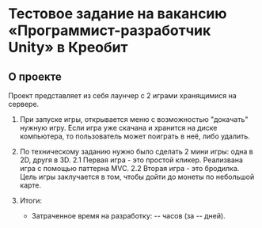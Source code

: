 # Тестовое задание на вакансию «Программист-разработчик Unity» в Креобит

## О проекте
Проект представляет из себя лаунчер с 2 играми хранящимися на сервере.  

1. При запуске игры, открывается меню с возможностью "докачать" нужную игру.
   Если игра уже скачана и хранится на диске компьютера, то пользователь может поиграть в неё, либо удалить.

2. По техническому заданию нужно было сделать 2 мини игры: одна в 2D, другя в 3D.
   2.1 Первая игра - это простой кликер. Реализвана игра с помощью паттерна MVC.
   2.2 Вторая игра - это бродилка. Цель игры заклучается в том, чтобы дойти до монеты по небольшой карте.

3. Итоги:
   * Затраченное время на разработку: -- часов (за -- дней).
